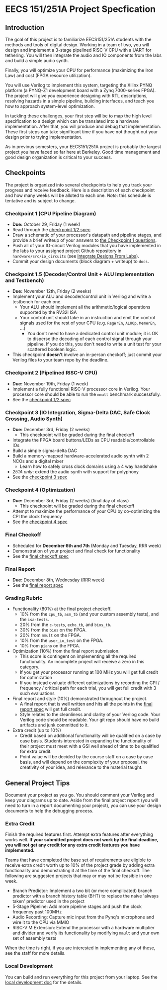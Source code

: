 # EECS 151/251A Project Specfication

## Introduction
The goal of this project is to familiarize EECS151/251A students with the methods and tools of digital design.
Working in a team of two, you will design and implement a 3-stage pipelined RISC-V CPU with a UART for tethering.
You will then integrate the audio and IO components from the labs and build a simple audio synth.
<!-- Afterwards, you will build a hardware accelerator to accelerate a small Convolutional Neural Network and do a system integration with your RISC-V CPU. -->

Finally, you will optimize your CPU for performance (maximizing the Iron Law) and cost (FPGA resource utilization).

You will use Verilog to implement this system, targeting the Xilinx PYNQ platform (a PYNQ-Z1 development board with a Zynq 7000-series FPGA).
The project will give you experience designing with RTL descriptions, resolving hazards in a simple pipeline, building interfaces, and teach you how to approach system-level optimization.

In tackling these challenges, your first step will be to map the high level specification to a design which can be translated into a hardware implementation.
After that, you will produce and debug that implementation.
These first steps can take significant time if you have not thought out your design prior to trying implementation.

As in previous semesters, your EECS151/251A project is probably the largest project you have faced so far here at Berkeley.
Good time management and good design organization is critical to your success.

## Checkpoints
The project is organized into several checkpoints to help you track your progress and receive feedback.
Here is a description of each checkpoint and how many weeks will be alloted to each one.
*Note*: this schedule is tentative and is subject to change.

### Checkpoint 1 (CPU Pipeline Diagram)
- **Due:** October 29, Friday (1 week)
- Read through the [checkpoint 1/2 spec](./checkpoint1.md)
- Draw a schematic of your processor's datapath and pipeline stages, and provide a brief writeup of your answers to [the Checkpoint 1 questions](./checkpoint1.md#checkpoint-1-questions).
- Push all of your IO-circuit Verilog modules that you have implemented in the labs to your assigned project Github repository in `hardware/src/io_circuits` (see [Integrate Designs From Labs](./checkpoint1.md#integrate-designs-from-labs)).
- Commit your design documents (block diagram + writeup) to `docs`.

### Checkpoint 1.5 (Decoder/Control Unit + ALU Implementation and Testbench)
- **Due:** November 12th, Friday (2 weeks)
- Implement your ALU and decoder/control unit in Verilog and write a testbench for each one.
  - Your ALU should implement all the arithmetic/logical operations supported by the RV32I ISA
  - Your control unit should take in an instruction and emit the control signals used for the rest of your CPU (e.g. `RegWrEn`, `ALUOp`, `MemWrEn`, ...)
    - You don't need to have a dedicated control unit module; it is OK to disperse the decoding of each control signal through your pipeline. If you do this, you don't need to write a unit test for your scattered boolean logic.
- This checkpoint **doesn't** involve an in-person checkoff; just commit your Verilog files to your team repo by the deadline.

### Checkpoint 2 (Pipelined RISC-V CPU)
- **Due:** November 19th, Friday (1 week)
- Implement a fully functional RISC-V processor core in Verilog. Your processor core should be able to run the `mmult` benchmark successfully.
- See the [checkpoint 1/2 spec](./checkpoint1.md)

### Checkpoint 3 (IO Integration, Sigma-Delta DAC, Safe Clock Crossing, Audio Synth)
- **Due:** December 3rd, Friday (2 weeks)
  - This checkpoint will be graded during the final checkoff
- Integrate the FPGA board buttons/LEDs as CPU readable/controllable IOs
- Build a simple sigma-delta DAC
- Build a memory-mapped hardware-accelerated audio synth with 2 NCOs and a digital mixer
  - Learn how to safely cross clock domains using a 4 way handshake
- *251A only*: extend the audio synth with support for polyphony
- See the [checkpoint 3 spec](./checkpoint3.md)

### Checkpoint 4 (Optimization)
- **Due:** December 3rd, Friday (2 weeks) (final day of class)
  - This checkpoint will be graded during the final checkoff
- Attempt to maximize the performance of your CPU by co-optimizing the CPI the clock frequency
- See the [checkpoint 4 spec](./checkpoint4.md)

### Final Checkoff
- Scheduled for **December 6th and 7th** (Monday and Tuesday, RRR week)
- Demonstration of your project and final check for functionality
- See the [final checkoff spec](./final_checkoff.md)

### Final Report
- **Due:** December 8th, Wednesday (RRR week)
- See the [final report spec](./final_report.md)

### Grading Rubric
- Functionality (80%) at the final project checkoff.
    - 10% from the `cpu_tb`, `asm_tb` (and your custom assembly tests), and the `isa-tests`.
    - 20% from the `c-tests`, `echo_tb`, and `bios_tb`.
    - 30% from the `bios` on the FPGA.
    - 20% from `mmult` on the FPGA.
    - 10% from the `user_io_test` on the FPGA.
    - 10% from `piano` on the FPGA.
- Optimization (10%) from the final report submission.
    - This score is contingent on implementing all the required functionality. An incomplete project will receive a zero in this category.
    - If you get your processor running at 100 MHz you will get full credit for optimization
    - If you instead evaluate different optimizations by recording the CPI / frequency / critical path for each trial, you will get full credit with 3 such evaluations
- Final report and style (10%) demonstrated throughout the project.
    - A final report that is well written and hits all the points in the [final report spec](./final_report.md) will get full credit.
    - Style relates to the cleanliness and clarity of your Verilog code. Your Verilog code should be readable. Your git repo should have no build artifacts and junk committed to it.
- Extra credit (up to 10%)
    - Credit based on additional functionality will be qualified on a case by case basis. Students interested in expanding the functionality of their project must meet with a GSI well ahead of time to be qualified for extra credit.
    - Point value will be decided by the course staff on a case by case basis, and will depend on the complexity of your proposal, the creativity of your idea, and relevance to the material taught.

## General Project Tips
Document your project as you go.
You should comment your Verilog and keep your diagrams up to date.
Aside from the final project report (you will need to turn in a report documenting your project), you can use your design documents to help the debugging process.

### Extra Credit
Finish the required features first.
Attempt extra features after everything works well.
**If your submitted project does not work by the final deadline, you will not get any credit for any extra credit features you have implemented.**

Teams that have completed the base set of requirements are eligible to receive extra credit worth up to 10% of the project grade by adding extra functionality and demonstrating it at the time of the final checkoff.
The following are suggested projects that may or may not be feasible in one week.

- Branch Predictor: Implement a two bit (or more complicated) branch predictor with a branch history table (BHT) to replace the naive 'always taken' predictor used in the project
- 5-Stage Pipeline: Add more pipeline stages and push the clock frequency past 100MHz
- Audio Recording: Capture mic input from the Pynq's microphone and wire it to the CPU via MMIO
- RISC-V M Extension: Extend the processor with a hardware multiplier and divider and verify its functionality by modifying `mmult` and your own set of assembly tests

When the time is right, if you are interested in implementing any of these, see the staff for more details.

### Local Development
You can build and run everything for this project from your laptop.
See the [local development doc](./local_dev.md) for the details.
